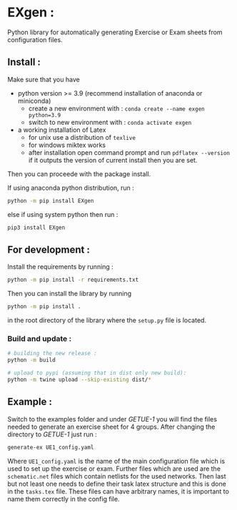 # EXgen : 

Python library for automatically generating Exercise or Exam sheets from configuration files. 

## Install : 
Make sure that you have
- python version >= 3.9 (recommend installation of anaconda or miniconda)
  - create a new environment with : `conda create --name exgen python=3.9`
  - switch to new environment with : `conda activate exgen`
- a working installation of Latex 
  - for unix use a distribution of `texlive`
  - for windows miktex works
  - after installation open command prompt and run `pdflatex --version` if it outputs the version of current install then you are set.

Then you can proceede with the package install. 

If using anaconda python distribution, run :  
```bash
python -m pip install EXgen
```

else if using system python then run : 
```bash
pip3 install EXgen
```

## For development : 
Install the requirements by running : 
```bash
python -m pip install -r requirements.txt
```

Then you can install the library by running 
```bash
python -m pip install .
```
in the root directory of the library where the `setup.py` file is located.

### Build and update : 

```bash
# building the new release : 
python -m build

# upload to pypi (assuming that in dist only new build): 
python -m twine upload --skip-existing dist/*
```

## Example : 
Switch to the examples folder and under *GETUE-1* you will find the files needed to generate an exercise sheet for 4 groups. After changing the directory to *GETUE-1* just run : 
```bash
generate-ex UE1_config.yaml
```

Where `UE1_config.yaml` is the name of the main configuration file which is used to set up the exercise or exam. Further files which are used are the `schematic.net` files which contain netlists for the used networks. Then last but not least one needs to define their task latex structure and this is done in the `tasks.tex` file. These files can have arbitrary names, it is important to name them correctly in the config file. 
